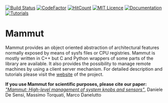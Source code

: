 [![Build Status](https://travis-ci.org/DanieleDeSensi/mammut.svg?branch=master)](https://travis-ci.org/DanieleDeSensi/mammut) 
[![CodeFactor](https://www.codefactor.io/repository/github/danieledesensi/mammut/badge)](https://www.codefactor.io/repository/github/danieledesensi/mammut/)
[![HitCount](http://hits.dwyl.io/DanieleDeSensi/mammut.svg)](http://hits.dwyl.io/DanieleDeSensi/mammut)
[![MIT Licence](https://badges.frapsoft.com/os/mit/mit.svg?v=103)](https://opensource.org/licenses/mit-license.php)
[![Documentation](https://img.shields.io/badge/doc-online-brightgreen.svg)](http://danieledesensi.github.io/mammut/doc/html/index.html)
[![Tutorials](https://img.shields.io/badge/tutorials-online-brightgreen.svg)](http://danieledesensi.github.io/mammut/manual.html)

Mammut
================================================================================================================

Mammut provides an object oriented abstraction of architectural features normally exposed by means of sysfs files or CPU registries. Mammut is mostly written in C++ but C and Python wrappers of some parts of the library are available.
It also provides the possibility to manage remote machines by using a client server mechanism.
For detailed description and tutorials please visit the [website](http://danieledesensi.github.io/mammut) of the project.

**If you use Mammut for scientific purposes, please cite our paper:**
*["Mammut: High-level management of system knobs and sensors"](http://www.sciencedirect.com/science/article/pii/S2352711017300225)*, Daniele De Sensi, Massimo Torquati, Marco Danelutto
